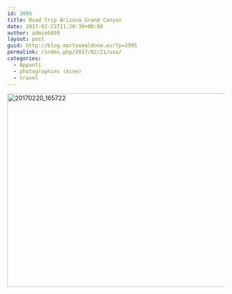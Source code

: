 ```yaml
---
id: 3995
title: Road Trip Arizona_Grand Canyon
date: 2017-02-21T11:20:39+00:00
author: admin6059
layout: post
guid: http://blog.martasmaldone.eu/?p=3995
permalink: /index.php/2017/02/21/usa/
categories:
  - Appunti
  - photographies (mine)
  - travel
---
```

<img class="aligncenter wp-image-4001 size-large" src="http://blog.martasmaldone.eu/wp-content/uploads/2017/03/20170220_165722-1-1024x660.jpg" alt="20170220_165722" width="697" height="449" srcset="http://blog.martasmaldone.eu/wp-content/uploads/2017/03/20170220_165722-1-1024x660.jpg 1024w, http://blog.martasmaldone.eu/wp-content/uploads/2017/03/20170220_165722-1-300x193.jpg 300w, http://blog.martasmaldone.eu/wp-content/uploads/2017/03/20170220_165722-1-768x495.jpg 768w" sizes="(max-width: 697px) 100vw, 697px" />